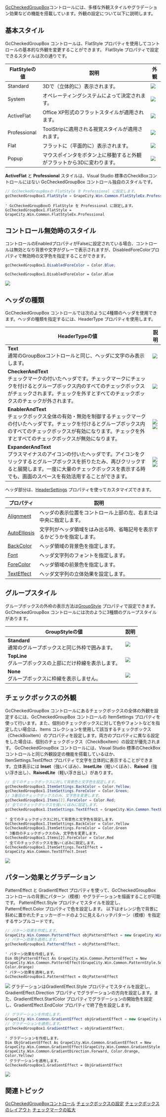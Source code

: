 [GcCheckedGroupBox](gcdocsite__documentlink?toc-item-id=383d621e-436e-466b-b2a2-b3149c5f83a4)コントロールには、多様な外観スタイルやグラデーション効果などの機能を搭載しています。外観の設定について以下に説明します。

## 基本スタイル

GcCheckedGroupBox コントロールは、FlatStyle プロパティを使用してコントロールの基本的な外観を変更することができます。
FlatStyle プロパティで設定できるスタイルは次の通りです。

| FlatStyleの値 | 説明 | 外観 |
| ----------- | --- | --- |
| Standard | 3Dで（立体的に）表示されます。 | ![](/DOCUMENT_SITE_LINK_PREFIX_HERE/document-site-files/images/06fadbb1-c461-433a-b385-ae4966e56069/images/gccheckedgroupbox.flatstyle_std.png) |
| System | オペレーティングシステムによって決定されます。 | ![](/DOCUMENT_SITE_LINK_PREFIX_HERE/document-site-files/images/06fadbb1-c461-433a-b385-ae4966e56069/images/gccheckedgroupbox.flatstyle_sys.png) |
| ActiveFlat | Office XP形式のフラットスタイルが適用されます。 | ![](/DOCUMENT_SITE_LINK_PREFIX_HERE/document-site-files/images/06fadbb1-c461-433a-b385-ae4966e56069/images/gccheckedgroupbox.flatstyle_actflt.png) |
| Professional | ToolStripに適用される視覚スタイルが適用されます。 | ![](/DOCUMENT_SITE_LINK_PREFIX_HERE/document-site-files/images/06fadbb1-c461-433a-b385-ae4966e56069/images/gccheckedgroupbox.flatstyle_pro.png) |
| Flat | フラットに（平面的に）表示されます。 | ![](/DOCUMENT_SITE_LINK_PREFIX_HERE/document-site-files/images/06fadbb1-c461-433a-b385-ae4966e56069/images/gccheckedgroupbox.flatstyle_flt.png) |
| Popup | マウスポインタをボタン上に移動すると外観がフラットから3Dに変わります。 | ![](/DOCUMENT_SITE_LINK_PREFIX_HERE/document-site-files/images/06fadbb1-c461-433a-b385-ae4966e56069/images/gccheckedgroupbox.flatstyle_pop.png) |

**ActiveFlat** と **Professional** スタイルは、Visual Studio 標準のCheckBoxコントロールにはない GcCheckedGroupBox コントロール独自のスタイルです。

```csharp
// GcCheckedGroupBoxの FlatStyle を Professional に設定します。
gcCheckedGroupBox1.FlatStyle = GrapeCity.Win.Common.FlatStyleEx.Professional;
```

```vbnet
' GcCheckedGroupBoxの FlatStyle を Professional に設定します。
GcCheckedGroupBox1.FlatStyle = GrapeCity.Win.Common.FlatStyleEx.Professional
```

## コントロール無効時のスタイル

コントロールのEnabledプロパティがFalseに設定されている場合、コントロールは無効となり背景や文字がグレーで表示されますが、DisabledForeColorプロパティで無効時の文字色を指定することができます。

```csharp
gcCheckedGroupBox1.DisabledForeColor = Color.Blue;
```

```vbnet
GcCheckedGroupBox1.DisabledForeColor = Color.Blue
```

![](/DOCUMENT_SITE_LINK_PREFIX_HERE/document-site-files/images/06fadbb1-c461-433a-b385-ae4966e56069/images/gccheckedgroupbox.disabledforecolor.png)

## ヘッダの種類

GcCheckedGroupBox コントロールでは次のように4種類のヘッダを使用できます。ヘッダの種類を指定するには、HeaderType プロパティを使用します。

| HeaderTypeの値 | 説明 |
| ------------ | --- |
| **Text**<br>通常のGroupBoxコントロールと同じ、ヘッダに文字のみ表示します。 | ![](/DOCUMENT_SITE_LINK_PREFIX_HERE/document-site-files/images/06fadbb1-c461-433a-b385-ae4966e56069/images/gccheckedgroupbox.xheadertype_text.png) |
| **CheckerAndText**<br>チェックマークの付いたヘッダです。チェックマークにチェックを付けるとグループボックス内のすべてのチェックボックスがチェックされます。チェックを外すとすべてのチェックボックスのチェックが外されます。 | ![](/DOCUMENT_SITE_LINK_PREFIX_HERE/document-site-files/images/06fadbb1-c461-433a-b385-ae4966e56069/images/gccheckedgroupbox.xheadertype_checkerandtext.png) |
| **EnablerAndText**<br>チェックボックス全体の有効・無効を制御するチェックマークの付いたヘッダです。チェックを付けるとグループボックス内のすべてのチェックボックスが有効になります。チェックを外すとすべてのチェックボックスが無効になります。 | ![](/DOCUMENT_SITE_LINK_PREFIX_HERE/document-site-files/images/06fadbb1-c461-433a-b385-ae4966e56069/images/gccheckedgroupbox.xheadertype_enablerandtext.png)![](/DOCUMENT_SITE_LINK_PREFIX_HERE/document-site-files/images/06fadbb1-c461-433a-b385-ae4966e56069/images/gccheckedgroupbox.xheadertype_enablerandtext2.png) |
| **ExpanderAndText**<br>プラスマイナスのアイコンの付いたヘッダです。アイコンをクリックするとグループボックスを折りたたみ、再びクリックすると展開します。一度に大量のチェックボックスを表示する時でも、画面のスペースを有効活用することができます。 | ![](/DOCUMENT_SITE_LINK_PREFIX_HERE/document-site-files/images/06fadbb1-c461-433a-b385-ae4966e56069/images/gccheckedgroupbox.xheadertype_expanderandtext.png)![](/DOCUMENT_SITE_LINK_PREFIX_HERE/document-site-files/images/06fadbb1-c461-433a-b385-ae4966e56069/images/gccheckedgroupbox.xheadertype_expanderandtext2.png) |

ヘッダ部分は、[HeaderSettings](gcdocsite__documentlink?toc-item-id=713d00bf-b76b-48ba-92b4-ccee5dc10779) プロパティを使ってカスタマイズできます。

| プロパティ | 説明 |
| ----- | --- |
| [Alignment](gcdocsite__documentlink?toc-item-id=3de8e7ff-eec6-4c90-8291-42ddcb47254c) | ヘッダの表示位置をコントロール上部の左、右または中央に指定します。 |
| [AutoEllipsis](gcdocsite__documentlink?toc-item-id=8b688185-ccb5-4089-a149-677f8761f2cc) | 文字列がヘッダ領域をはみ出る時、省略記号を表示するかどうかを指定します。 |
| [BackColor](gcdocsite__documentlink?toc-item-id=5d3a4113-a8bc-4712-ab8a-755f4c6ff3ea) | ヘッダ領域の背景色を指定します。 |
| [Font](gcdocsite__documentlink?toc-item-id=2a7e49a6-4386-473a-8897-14a7ceb39c38) | ヘッダ文字列のフォントを指定します。 |
| [ForeColor](gcdocsite__documentlink?toc-item-id=8ab1071f-8b74-4dae-8092-1aacaab96ca7) | ヘッダ領域の前景色を指定します。 |
| [TextEffect](gcdocsite__documentlink?toc-item-id=96cd1262-7d4a-4925-aa2a-d5aa68586dc7) | ヘッダ文字列の立体効果を設定します。 |

## グループスタイル

グループボックスの外枠の表示方法は[GroupStyle](gcdocsite__documentlink?toc-item-id=361a9f8c-d2f7-487f-830d-1c3241a57c82) プロパティで設定できます。GcCheckedGroupBox コントロールには次のように3種類のグループスタイルがあります。

| GroupStyleの値 | 説明 |
| ------------ | --- |
| **Standard**<br>通常のグループボックスと同じ外枠で囲みます。 | ![](/DOCUMENT_SITE_LINK_PREFIX_HERE/document-site-files/images/06fadbb1-c461-433a-b385-ae4966e56069/images/gccheckedgroupbox.groupstyle_standard.png) |
| **TopLine**<br>グループボックスの上部にだけ枠線を表示します。 | ![](/DOCUMENT_SITE_LINK_PREFIX_HERE/document-site-files/images/06fadbb1-c461-433a-b385-ae4966e56069/images/gccheckedgroupbox.groupstyle_topline.png) |
| **None**<br>グループボックスに枠線を表示しません。 | ![](/DOCUMENT_SITE_LINK_PREFIX_HERE/document-site-files/images/06fadbb1-c461-433a-b385-ae4966e56069/images/gccheckedgroupbox.groupstyle_none.png) |

## チェックボックスの外観

GcCheckedGroupBox コントロールにあるチェックボックスの全体の外観を設定するには、GcCheckedGroupBox コントロールの ItemSettings プロパティを使って行います。また、個別のチェックボックスに対して色やフォントなどを指定したい場合は、Items コレクションを使用して該当するチェックボックス（CheckBoxItem）のプロパティを設定します。両方のプロパティに異なる設定をした場合は、個別のチェックボックス（CheckBoxItem）の設定が優先されます。
GcCheckedGroupBox コントロールには、Visual Studio 標準のCheckBoxコントロールと同じ外観設定の機能を搭載しているほか、ItemSettings.TextEffect プロパティで文字を立体的に表示することができます。立体表示には **Inset**（強いくぼみ）、**InsetLite**（軽いくぼみ）、**Raised**（強い浮き出し）、**RaisedLite**（軽い浮き出し）があります。

```csharp
// 全てのチェックボックスに対して背景色と文字色を設定します。
gcCheckedGroupBox1.ItemSettings.BackColor = Color.Yellow;
gcCheckedGroupBox1.ItemSettings.ForeColor = Color.Green;
// 3番目のチェックボックスのみ、文字色を変更します。
gcCheckedGroupBox1.Items[2].ForeColor = Color.Red;
// 全てのチェックボックスを強いくぼみに設定します。
gcCheckedGroupBox1.ItemSettings.TextEffect = GrapeCity.Win.Common.TextEffect.Inset;
```

```vbnet
' 全てのチェックボックスに対して背景色と文字色を設定します。
GcCheckedGroupBox1.ItemSettings.BackColor = Color.Yellow
GcCheckedGroupBox1.ItemSettings.ForeColor = Color.Green
' 3番目のチェックボックスのみ、文字色を変更します。
GcCheckedGroupBox1.Items[2].ForeColor = Color.Red
' 全てのチェックボックスを強いくぼみに設定します。
GcCheckedGroupBox1.ItemSettings.TextEffect = GrapeCity.Win.Common.TextEffect.Inset
```

![](/DOCUMENT_SITE_LINK_PREFIX_HERE/document-site-files/images/06fadbb1-c461-433a-b385-ae4966e56069/images/gccheckedgroupbox.itemsettings.png)

## パターン効果とグラデーション

PatternEffect と GradientEffect プロパティを使って、GcCheckedGroupBox コントロールの背景にパターン（模様）やグラデーションを描画することが可能です。
PatternEffect.Style プロパティでスタイルを設定し、PatternEffect.Color プロパティで色を設定します。
以下はオレンジ色で背景に斜めに置かれたチェッカーボードのように見えるハッチパターン（模様）を指定するサンプルコードです。

```csharp
// パターン効果を作成します。
GrapeCity.Win.Common.PatternEffect objPatternEffect = new GrapeCity.Win.Common.PatternEffect(GrapeCity.Win.Common.PatternStyle.SolidDiamond, Color.Orange);
// パターン効果を適用します。
gcCheckedGroupBox1.PatternEffect = objPatternEffect;
```

```vbnet
' パターン効果を作成します。
Dim ObjPatternEffect As GrapeCity.Win.Common.PatternEffect = New GrapeCity.Win.Common.PatternEffect(GrapeCity.Win.Common.PatternStyle.SolidDiamond, Color.Orange)
' パターン効果を適用します。
GcCheckedGroupBox1.PatternEffect = ObjPatternEffect
```

![](/DOCUMENT_SITE_LINK_PREFIX_HERE/document-site-files/images/06fadbb1-c461-433a-b385-ae4966e56069/images/gccheckedgroupbox.patterneffect.png)
グラデーションはGradientEffect.Style プロパティでスタイルを設定し、GradientEffect.Direction プロパティでグラデーションの方向を設定します。また、GradientEffect.StartColor プロパティでグラデーションの開始色を設定し、GradientEffect.EndColor プロパティで終了色を設定します。

```csharp
// グラデーションを作成します。
GrapeCity.Win.Common.GradientEffect objGradientEffect = new GrapeCity.Win.Common.GradientEffect(GrapeCity.Win.Common.GradientStyle.Horizontal, GrapeCity.Win.Common.GradientDirection.Forward, Color.Orange, Color.Yellow);
// グラデーションを適用します。
gcCheckedGroupBox1.GradientEffect = objGradientEffect;
```

```vbnet
' グラデーションを作成します。
Dim ObjGradientEffect As GrapeCity.Win.Common.GradientEffect = New GrapeCity.Win.Common.GradientEffect(GrapeCity.Win.Common.GradientStyle.Horizontal, GrapeCity.Win.Common.GradientDirection.Forward, Color.Orange, Color.Yellow)
' グラデーションを適用します。
GcCheckedGroupBox1.GradientEffect = ObjGradientEffect
```

![](/DOCUMENT_SITE_LINK_PREFIX_HERE/document-site-files/images/06fadbb1-c461-433a-b385-ae4966e56069/images/gccheckedgroupbox.gradienteffect.png)

## 関連トピック

[GcCheckedGroupBoxコントロール](gcdocsite__documentlink?toc-item-id=0e22aa1a-10fd-4384-8e55-fb152bcb8865)
[チェックボックスの設定](gcdocsite__documentlink?toc-item-id=4bea884c-5a70-45e3-a19a-886702db9446)
[チェックボックスのレイアウト](gcdocsite__documentlink?toc-item-id=cbe8017f-3c54-413b-a12c-3ed521efa3bd)
[チェックマークの拡大](gcdocsite__documentlink?toc-item-id=cc68cdb0-262e-4b86-b640-b3287c27528b)